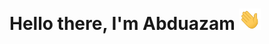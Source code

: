 <h1>Hello there, I'm Abduazam <img src="https://raw.githubusercontent.com/ABSphreak/ABSphreak/master/gifs/Hi.gif" alt="Waving hand" style="width: 35px"></h1>
